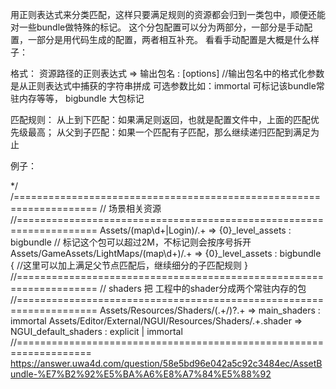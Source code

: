用正则表达式来分类匹配，这样只要满足规则的资源都会归到一类包中，顺便还能对一些bundle做特殊的标记。
这个分包配置可以分为两部分，一部分是手动配置，一部分是用代码生成的配置，两者相互补充。
看看手动配置是大概是什么样子：

格式：
资源路径的正则表达式 => 输出包名 : [options] //输出包名中的格式化参数是从正则表达式中捕获的字符串拼成
可选参数比如：immortal 可标记该bundle常驻内存等等， bigbundle 大包标记

匹配规则：
从上到下匹配：如果满足则返回，也就是配置文件中，上面的匹配优先级最高；
从父到子匹配：如果一个匹配有子匹配，那么继续递归匹配到满足为止

例子：

*/
/====================================================================
// 场景相关资源
//====================================================================
Assets/(map\d+|Login)/.+ => {0}_level_assets : bigbundle // 标记这个包可以超过2M，不标记则会按序号拆开
Assets/GameAssets/LightMaps/(map\d+)/.+ => {0}_level_assets : bigbundle
{
//这里可以加上满足父节点匹配后，继续细分的子匹配规则
}
//====================================================================
// shaders 把 工程中的shader分成两个常驻内存的包
//====================================================================
Assets/Resources/Shaders/(.+/)?.+ => main_shaders : immortal
Assets/Editor/External/NGUI/Resources/Shaders/.+.shader => NGUI_default_shaders : explicit | immortal
//===================================================================
https://answer.uwa4d.com/question/58e5bd96e042a5c92c3484ec/AssetBundle-%E7%B2%92%E5%BA%A6%E8%A7%84%E5%88%92